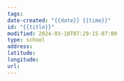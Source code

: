 ```yaml
---
tags: 
date-created: "{{date}} {{time}}"
id: "{{title}}"
modified: 2024-03-10T07:29:15-07:00
type: school
address: 
latitude: 
longitude: 
url: 
---
```

